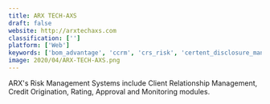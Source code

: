 ```yaml
---
title: ARX TECH-AXS
draft: false 
website: http://arxtechaxs.com
classification: ['']
platform: ['Web']
keywords: ['bom_advantage', 'ccrm', 'crs_risk', 'certent_disclosure_management', 'cortera_pulse', 'forecastthis', 'fusionrisk', 'ira_bank_monitor', 'investor', 'knowrisk', 'mims_fmx', 'pocket_risk', 'portfolio_mcs', 'protozoa', 'reval', 'risk_controller', 'style_research', 'trading_and_risk_toolkit', 'trintech', 'urs_risk_explorer']
image: 2020/04/ARX-TECH-AXS.png
---
```

ARX's Risk Management Systems include Client Relationship Management, Credit Origination, Rating, Approval and Monitoring modules.